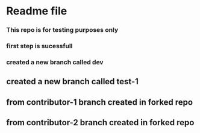 # Readme file
### This repo is for testing purposes only

### first step is sucessfull

### created a new branch called dev

## created a new branch called test-1
## from contributor-1 branch created in forked repo
## from contributor-2 branch created in forked repo
